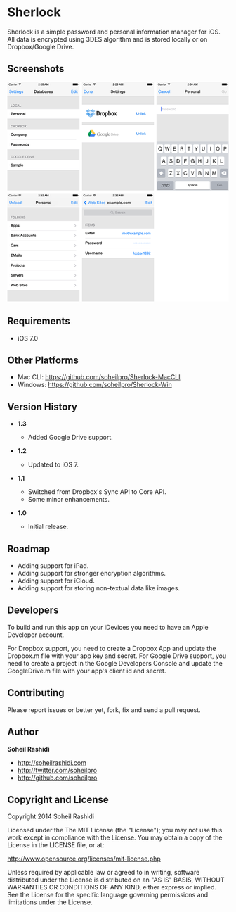 # Sherlock
Sherlock is a simple password and personal information manager for iOS. All data is encrypted using 3DES algorithm and is stored locally or on Dropbox/Google Drive.

## Screenshots
![Screenshots](/Screenshots.png)

## Requirements
+ iOS 7.0

## Other Platforms
+ Mac CLI: https://github.com/soheilpro/Sherlock-MacCLI
+ Windows: https://github.com/soheilpro/Sherlock-Win

## Version History
+ **1.3**
  + Added Google Drive support.

+ **1.2**
	+ Updated to iOS 7.

+ **1.1**
	+ Switched from Dropbox's Sync API to Core API.
	+ Some minor enhancements.

+ **1.0**
	+ Initial release.

## Roadmap
+ Adding support for iPad.
+ Adding support for stronger encryption algorithms.
+ Adding support for iCloud.
+ Adding support for storing non-textual data like images.

## Developers
To build and run this app on your iDevices you need to have an Apple Developer account.

For Dropbox support, you need to create a Dropbox App and update the Dropbox.m file with your app key and secret.
For Google Drive support, you need to create a project in the Google Developers Console and update the GoogleDrive.m file with your app's client id and secret.

## Contributing
Please report issues or better yet, fork, fix and send a pull request.

## Author
**Soheil Rashidi**

+ http://soheilrashidi.com
+ http://twitter.com/soheilpro
+ http://github.com/soheilpro

## Copyright and License
Copyright 2014 Soheil Rashidi

Licensed under the The MIT License (the "License");
you may not use this work except in compliance with the License.
You may obtain a copy of the License in the LICENSE file, or at:

http://www.opensource.org/licenses/mit-license.php

Unless required by applicable law or agreed to in writing, software
distributed under the License is distributed on an "AS IS" BASIS,
WITHOUT WARRANTIES OR CONDITIONS OF ANY KIND, either express or implied.
See the License for the specific language governing permissions and
limitations under the License.

